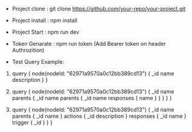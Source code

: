 * Project clone : git clone https://github.com/your-repo/your-project.git

* Project install : npm install

* Project Start : npm run dev
* Token Genarate : npm run token (Add Bearer token on header Authrozition)

* Test Query Example:

 1. query {
  node(nodeId: "62971a9570a0c12bb389cd13") {
    _id
    name
    description
  }
}


 2. query {
  node(nodeId: "62971a9570a0c12bb389cd13") {
    _id
    name
    parents {
      _id
      name
      parents {
        _id
        name
        responses {
          name
        }
      }
    }
  }
}

 3. query {
  node(nodeId: "62971a9570a0c12bb389cd13") {
    _id
    name
    parents {
      _id
      name
    }
    actions {
      _id
      description
    }
    responses {
      _id
      name
    }
    trigger {
      _id
    }
  }
}





 
